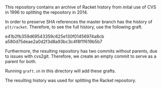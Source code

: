 This repository contains an archive of Racket history from inital use
of CVS in 1996 to splitting the repository in 2014.

In order to preserve SHA references the master branch has the history
of `plt/racket`. Therefore, to see the full history, use the following
graft.

e41b2fb359d69543359c625e130f01456974a8cb a580d75deae2a0d2f3d8a93bc3c4f8f1f619b5b7

Furthermore, the resulting repository has two commits without parents,
due to issues with cvs2git. Therefore, we create an empty commit to
serve as a parent for both.

Running `graft.sh` in this directory will add these grafts.

The resulting history was used for splitting the Racket repository.
